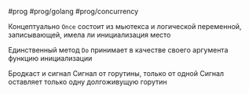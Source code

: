#prog #prog/golang #prog/concurrency 

Концептуально `Once` состоит из мьютекса и логической перемен­ной, записывающей, имела ли инициализация место

Единственный метод `Do` принимает в качестве своего аргумента функцию инициализации

Бродкаст и сигнал
Сигнал от горутины, только от одной
Сигнал оставляет только одну долгоживущую горутин